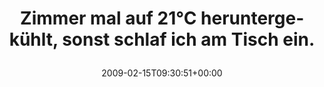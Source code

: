 ---
retweeted: false
source: <a href="http://twitter.com" rel="nofollow">Twitter Web Client</a>
entities:
  hashtags: []
  symbols: []
  user_mentions: []
  urls: []
display_text_range:
- '0'
- '67'
favorite_count: '0'
id_str: '1211972926'
truncated: false
retweet_count: '0'
id: '1211972926'
created_at: Sun Feb 15 09:30:51 +0000 2009
favorited: false
full_text: Zimmer mal auf 21°C heruntergekühlt, sonst schlaf ich am Tisch ein.
lang: de
tags:
- pesos/twitter
date: '2009-02-15T09:30:51+00:00'
src: https://twitter.com/bascht/status/1211972926
original_url: https://twitter.com/bascht/status/1211972926
type: twitter_tweet
text: Zimmer mal auf 21°C heruntergekühlt, sonst schlaf ich am Tisch ein.
title: 'Zimmer mal auf 21°C heruntergekühlt, sonst schlaf ich am Tisch ein.

  '

---